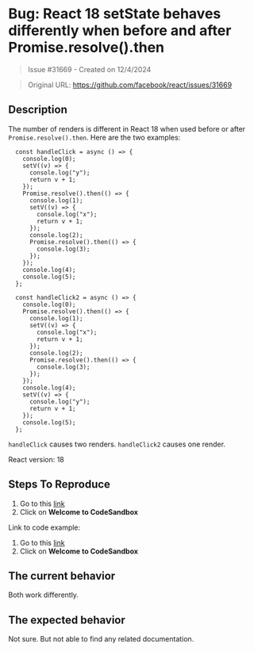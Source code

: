 # Bug: React 18 setState behaves differently when before and after Promise.resolve().then

> Issue #31669 - Created on 12/4/2024

> Original URL: https://github.com/facebook/react/issues/31669

## Description

The number of renders is different in React 18 when used before or after `Promise.resolve().then`. Here are the two examples:

````
  const handleClick = async () => {
    console.log(0);
    setV((v) => {
      console.log("y");
      return v + 1;
    });
    Promise.resolve().then(() => {
      console.log(1);
      setV((v) => {
        console.log("x");
        return v + 1;
      });
      console.log(2);
      Promise.resolve().then(() => {
        console.log(3);
      });
    });
    console.log(4);
    console.log(5);
  };

  const handleClick2 = async () => {
    console.log(0);
    Promise.resolve().then(() => {
      console.log(1);
      setV((v) => {
        console.log("x");
        return v + 1;
      });
      console.log(2);
      Promise.resolve().then(() => {
        console.log(3);
      });
    });
    console.log(4);
    setV((v) => {
      console.log("y");
      return v + 1;
    });
    console.log(5);
  };
```` 
 
`handleClick` causes two renders.
`handleClick2` causes one render.

React version: 18

## Steps To Reproduce

1. Go to this [link](https://codesandbox.io/p/sandbox/wr22w7?file=%2Fsrc%2FApp.js%3A7%2C1-48%2C1)
2. Click on **Welcome to CodeSandbox**

Link to code example:

1. Go to this [link](https://codesandbox.io/p/sandbox/wr22w7?file=%2Fsrc%2FApp.js%3A7%2C1-48%2C1)
2. Click on **Welcome to CodeSandbox**

## The current behavior

Both work differently.

## The expected behavior

Not sure. But not able to find any related documentation.
